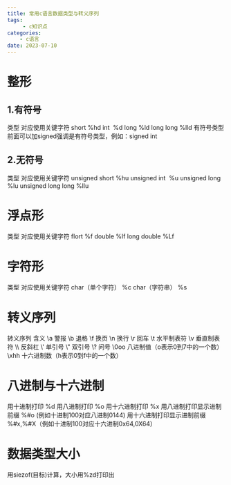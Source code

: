 ```yaml
---
title: 常用c语言数据类型与转义序列
tags: 
     - c知识点
categories: 
	- c语言     
date: 2023-07-10     
---
```


# 整形
## 1.有符号
类型                  对应使用关键字符
short                 %hd
int                   %d
long                  %ld
long long             %lld
有符号类型前面可以加signed强调是有符号类型，例如：signed int
## 2.无符号
类型                  对应使用关键字符
unsigned short        %hu
unsigned int          %u
unsigned long         %lu
unsigned long long    %llu

# 浮点形
类型                   对应使用关键字符
flort                  %f
double                 %lf
long double            %Lf

# 字符形
类型                   对应使用关键字符
char（单个字符）        %c
char（字符串）          %s

# 转义序列
转义序列                含义
\a                     警报
\b                     退格
\f                     换页
\n                     换行
\r                     回车
\t                     水平制表符
\v                     垂直制表符
\\\                     反斜杠
\\'                     单引号
\\"                     双引号
\\?                     问号
\0oo                   八进制值（o表示0到7中的一个数）
\xhh                   十六进制数（h表示0到f中的一个数）

# 八进制与十六进制
用十进制打印               %d
用八进制打印               %o
用十六进制打印             %x
用八进制打印显示进制前缀    %#o (例如十进制100对应八进制0144)
用十六进制打印显示进制前缀  %#x,%#X（例如十进制100对应十六进制0x64,0X64）

# 数据类型大小
用siezof(目标)计算，大小用%zd打印出
